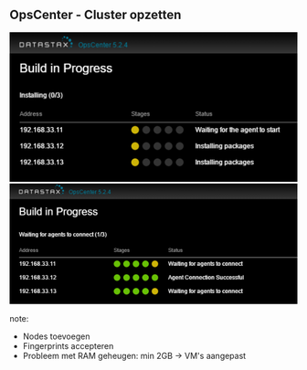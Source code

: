 ##  OpsCenter - Cluster opzetten

<img src="./img/4-cluster/1_Configuration_part_4.png" alt="Nodes toevoegen"/>
<img src="./img/4-cluster/1_Configuration_part_6.png" alt="Nodes toevoegen"/>

note:
- Nodes toevoegen
- Fingerprints accepteren
- Probleem met RAM geheugen: min 2GB -> VM's aangepast
